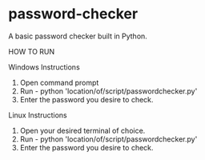 # password-checker
A basic password checker built in Python.

HOW TO RUN

Windows Instructions
1) Open command prompt
2) Run - python 'location/of/script/passwordchecker.py'
3) Enter the password you desire to check.

Linux Instructions
1) Open your desired terminal of choice.
2) Run - python 'location/of/script/passwordchecker.py'
3) Enter the password you desire to check.
